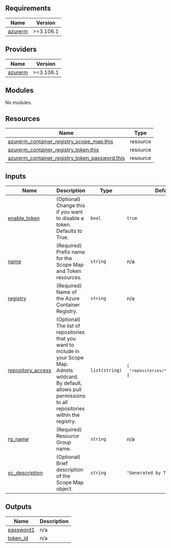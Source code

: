 <!-- BEGIN_TF_DOCS -->
## Requirements

| Name | Version |
|------|---------|
| <a name="requirement_azurerm"></a> [azurerm](#requirement\_azurerm) | >=3.106.1 |

## Providers

| Name | Version |
|------|---------|
| <a name="provider_azurerm"></a> [azurerm](#provider\_azurerm) | >=3.106.1 |

## Modules

No modules.

## Resources

| Name | Type |
|------|------|
| [azurerm_container_registry_scope_map.this](https://registry.terraform.io/providers/hashicorp/azurerm/latest/docs/resources/container_registry_scope_map) | resource |
| [azurerm_container_registry_token.this](https://registry.terraform.io/providers/hashicorp/azurerm/latest/docs/resources/container_registry_token) | resource |
| [azurerm_container_registry_token_password.this](https://registry.terraform.io/providers/hashicorp/azurerm/latest/docs/resources/container_registry_token_password) | resource |

## Inputs

| Name | Description | Type | Default | Required |
|------|-------------|------|---------|:--------:|
| <a name="input_enable_token"></a> [enable\_token](#input\_enable\_token) | (Optional) Change this if you want to disable a token. Defaults to True. | `bool` | `true` | no |
| <a name="input_name"></a> [name](#input\_name) | (Required) Prefix name for the Scope Map and Token resources. | `string` | n/a | yes |
| <a name="input_registry"></a> [registry](#input\_registry) | (Required) Name of the Azure Container Registry. | `string` | n/a | yes |
| <a name="input_repository_access"></a> [repository\_access](#input\_repository\_access) | (Optional) The list of repositories that you want to include in your Scope Map. Admits wildcard. By default, allows pull permissions to all repositories within the registry. | `list(string)` | <pre>[<br>  "repositories/*/content/read"<br>]</pre> | no |
| <a name="input_rg_name"></a> [rg\_name](#input\_rg\_name) | (Required) Resource Group name. | `string` | n/a | yes |
| <a name="input_sc_description"></a> [sc\_description](#input\_sc\_description) | (Optional) Brief description of the Scope Map object. | `string` | `"Generated by Terraform."` | no |

## Outputs

| Name | Description |
|------|-------------|
| <a name="output_password1"></a> [password1](#output\_password1) | n/a |
| <a name="output_token_id"></a> [token\_id](#output\_token\_id) | n/a |
<!-- END_TF_DOCS -->
